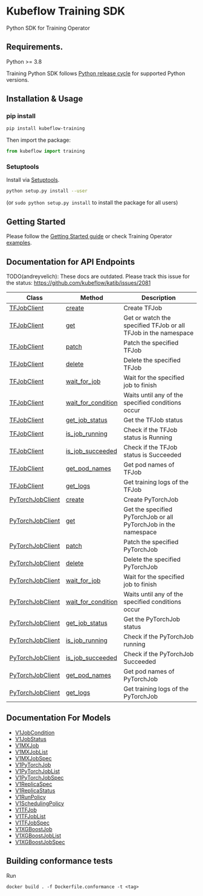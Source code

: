 # Kubeflow Training SDK

Python SDK for Training Operator

## Requirements.

Python >= 3.8

Training Python SDK follows [Python release cycle](https://devguide.python.org/versions/#python-release-cycle)
for supported Python versions.

## Installation & Usage

### pip install

```sh
pip install kubeflow-training
```

Then import the package:

```python
from kubeflow import training
```

### Setuptools

Install via [Setuptools](http://pypi.python.org/pypi/setuptools).

```sh
python setup.py install --user
```

(or `sudo python setup.py install` to install the package for all users)

## Getting Started

Please follow the [Getting Started guide](https://www.kubeflow.org/docs/components/training/overview/#getting-started)
or check Training Operator [examples](../../examples).

## Documentation for API Endpoints

TODO(andreyvelich): These docs are outdated. Please track this issue for the status:
https://github.com/kubeflow/katib/issues/2081

Class | Method | Description
------------ | -------------  | -------------
[TFJobClient](docs/TFJobClient.md) | [create](docs/TFJobClient.md#create) | Create TFJob|
[TFJobClient](docs/TFJobClient.md) | [get](docs/TFJobClient.md#get)    | Get or watch the specified TFJob or all TFJob in the namespace |
[TFJobClient](docs/TFJobClient.md) | [patch](docs/TFJobClient.md#patch)  | Patch the specified TFJob|
[TFJobClient](docs/TFJobClient.md) | [delete](docs/TFJobClient.md#delete) | Delete the specified TFJob |
[TFJobClient](docs/TFJobClient.md) | [wait_for_job](docs/TFJobClient.md#wait_for_job) | Wait for the specified job to finish |
[TFJobClient](docs/TFJobClient.md) | [wait_for_condition](docs/TFJobClient.md#wait_for_condition) | Waits until any of the specified conditions occur |
[TFJobClient](docs/TFJobClient.md) | [get_job_status](docs/TFJobClient.md#get_job_status) | Get the TFJob status|
[TFJobClient](docs/TFJobClient.md) | [is_job_running](docs/TFJobClient.md#is_job_running) | Check if the TFJob status is Running |
[TFJobClient](docs/TFJobClient.md) | [is_job_succeeded](docs/TFJobClient.md#is_job_succeeded) | Check if the TFJob status is Succeeded |
[TFJobClient](docs/TFJobClient.md) | [get_pod_names](docs/TFJobClient.md#get_pod_names) | Get pod names of TFJob |
[TFJobClient](docs/TFJobClient.md) | [get_logs](docs/TFJobClient.md#get_logs) | Get training logs of the TFJob |
[PyTorchJobClient](docs/PyTorchJobClient.md) | [create](docs/PyTorchJobClient.md#create) | Create PyTorchJob|
[PyTorchJobClient](docs/PyTorchJobClient.md) | [get](docs/PyTorchJobClient.md#get)    | Get the specified PyTorchJob or all PyTorchJob in the namespace |
[PyTorchJobClient](docs/PyTorchJobClient.md) | [patch](docs/PyTorchJobClient.md#patch)  | Patch the specified PyTorchJob|
[PyTorchJobClient](docs/PyTorchJobClient.md) | [delete](docs/PyTorchJobClient.md#delete) | Delete the specified PyTorchJob |
[PyTorchJobClient](docs/PyTorchJobClient.md)  | [wait_for_job](docs/PyTorchJobClient.md#wait_for_job) | Wait for the specified job to finish |
[PyTorchJobClient](docs/PyTorchJobClient.md)  | [wait_for_condition](docs/PyTorchJobClient.md#wait_for_condition) | Waits until any of the specified conditions occur |
[PyTorchJobClient](docs/PyTorchJobClient.md)  | [get_job_status](docs/PyTorchJobClient.md#get_job_status) | Get the PyTorchJob status|
[PyTorchJobClient](docs/PyTorchJobClient.md)  | [is_job_running](docs/PyTorchJobClient.md#is_job_running) | Check if the PyTorchJob running |
[PyTorchJobClient](docs/PyTorchJobClient.md)  | [is_job_succeeded](docs/PyTorchJobClient.md#is_job_succeeded) | Check if the PyTorchJob Succeeded |
[PyTorchJobClient](docs/PyTorchJobClient.md) | [get_pod_names](docs/PyTorchJobClient.md#get_pod_names) | Get pod names of PyTorchJob |
[PyTorchJobClient](docs/PyTorchJobClient.md)| [get_logs](docs/PyTorchJobClient.md#get_logs) | Get training logs of the PyTorchJob |

## Documentation For Models

- [V1JobCondition](docs/V1JobCondition.md)
- [V1JobStatus](docs/V1JobStatus.md)
- [V1MXJob](docs/KubeflowOrgV1MXJob.md)
- [V1MXJobList](docs/KubeflowOrgV1MXJobList.md)
- [V1MXJobSpec](docs/KubeflowOrgV1MXJobSpec.md)
- [V1PyTorchJob](docs/KubeflowOrgV1PyTorchJob.md)
- [V1PyTorchJobList](docs/KubeflowOrgV1PyTorchJobList.md)
- [V1PyTorchJobSpec](docs/KubeflowOrgV1PyTorchJobSpec.md)
- [V1ReplicaSpec](docs/V1ReplicaSpec.md)
- [V1ReplicaStatus](docs/V1ReplicaStatus.md)
- [V1RunPolicy](docs/V1RunPolicy.md)
- [V1SchedulingPolicy](docs/V1SchedulingPolicy.md)
- [V1TFJob](docs/KubeflowOrgV1TFJob.md)
- [V1TFJobList](docs/KubeflowOrgV1TFJobList.md)
- [V1TFJobSpec](docs/KubeflowOrgV1TFJobSpec.md)
- [V1XGBoostJob](docs/KubeflowOrgV1XGBoostJob.md)
- [V1XGBoostJobList](docs/KubeflowOrgV1XGBoostJobList.md)
- [V1XGBoostJobSpec](docs/KubeflowOrgV1XGBoostJobSpec.md)

## Building conformance tests

Run

```
docker build . -f Dockerfile.conformance -t <tag>
```
